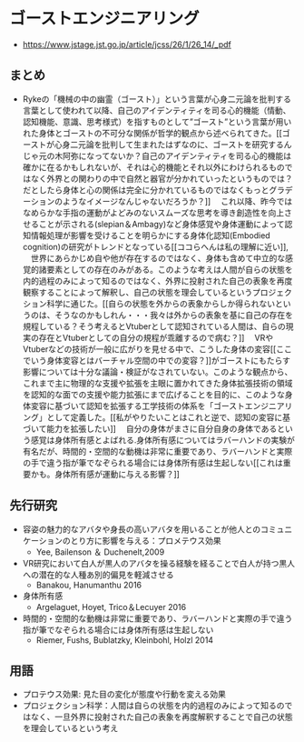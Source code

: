 # ゴーストエンジニアリング
- https://www.jstage.jst.go.jp/article/jcss/26/1/26_14/_pdf

## まとめ
- Rykeの「機械の中の幽霊（ゴースト）」という言葉が心身二元論を批判する言葉として使われて以降、自己のアイデンティティを司る心的機能（情動、認知機能、意識、思考様式）を指すものとして”ゴースト”という言葉が用いれた身体とゴーストの不可分な関係が哲学的観点から述べられてきた。[[ゴーストが心身二元論を批判して生まれたはずなのに、ゴーストを研究するんじゃ元の木阿弥になってないか？自己のアイデンティティを司る心的機能は確かに在るかもしれないが、それは心的機能とそれ以外にわけられるものではなく外界との関わりの中で自然と器官が分かれていったというものでは？だとしたら身体と心の関係は完全に分かれているものではなくもっとグラデーションのようなイメージなんじゃないだろうか？]]
　これ以降、昨今ではなめらかな手指の運動がよどみのないスムーズな思考を導き創造性を向上させることが示される(slepian＆Ambagy)など身体感覚や身体運動によって認知情報処理が影響を受けることを明らかにする身体化認知(Embodied cognition)の研究がトレンドとなっている[[ココらへんは私の理解に近い]],
　世界にあらかじめ自や他が存在するのではなく、身体も含めて中立的な感覚的諸要素としての存在のみがある。このような考えは人間が自らの状態を内的過程のみによって知るのではなく、外界に投射された自己の表象を再度観察することによって解釈し、自己の状態を理会しているというプロジェクション科学に通じた。[[自らの状態を外からの表象からしか得られないというのは、そうなのかもしれん・・・我々は外からの表象を基に自己の存在を規程している？そう考えるとVtuberとして認知されている人間は、自らの現実の存在とVtuberとしての自分の規程が乖離するので病む？]]
　VRやVtuberなどの技術が一般に広がりを見せる中で、こうした身体の変容[[ここでいう身体変容とはバーチャル空間の中での変容？]]がゴーストにもたらす影響については十分な議論・検証がなされていない。このような観点から、これまで主に物理的な支援や拡張を主眼に置かれてきた身体拡張技術の領域を認知的な面での支援や能力拡張にまで広げることを目的に、このような身体変容に基づいて認知を拡張する工学技術の体系を「ゴーストエンジニアリング」として定義した。[[私がやりたいことはこれと逆で、認知の変容に基づいて能力を拡張したい]]
　自分の身体がまさに自分自身の身体であるという感覚は身体所有感とよばれる.身体所有感についてはラバーハンドの実験が有名だが、時間的・空間的な動機は非常に重要であり、ラバーハンドと実際の手で違う指が筆でなぞられる場合には身体所有感は生起しない[[これは重要かも。身体所有感が運動に与える影響？]]
## 先行研究
- 容姿の魅力的なアバタや身長の高いアバタを用いることが他人とのコミュニケーションのとり方に影響を与える：プロメテウス効果
    - Yee, Bailenson ＆ Duchenelt,2009
- VR研究において白人が黒人のアバタを操る経験を経ることで白人が持つ黒人への潜在的な人種あ別的偏見を軽減させる
    - Banakou, Hanumanthu 2016
- 身体所有感
    - Argelaguet, Hoyet, Trico＆Lecuyer 2016
- 時間的・空間的な動機は非常に重要であり、ラバーハンドと実際の手で違う指が筆でなぞられる場合には身体所有感は生起しない
    - Riemer, Fushs, Bublatzky, Kleinbohl, Holzl 2014
## 用語
- プロテウス効果: 見た目の変化が態度や行動を変える効果
- プロジェクション科学：人間は自らの状態を内的過程のみによって知るのではなく、一旦外界に投射された自己の表象を再度解釈することで自己の状態を理会しているという考え

